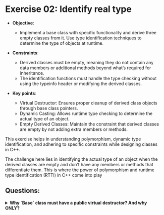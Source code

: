 # Exercise 02: Identify real type

* **Objective**: 
	* Implement a base class with specific functionality and derive three empty classes from it. Use type identification techniques to determine the type of objects at runtime.

* **Constraints**:
	* Derived classes must be empty, meaning they do not contain any data members or additional methods beyond what’s required for inheritance.
    * The identification functions must handle the type checking without using the typeinfo header or modifying the derived classes.

* **Key points**:
	* Virtual Destructor: Ensures proper cleanup of derived class objects through base class pointers.
	* Dynamic Casting: Allows runtime type checking to determine the actual type of an object.
	* Empty Derived Classes: Maintain the constraint that derived classes are empty by not adding extra members or methods.

This exercise helps in understanding polymorphism, dynamic type identification, and adhering to specific constraints while designing classes in C++.

The challenge here lies in identifying the actual type of an object when the derived classes are empty and don’t have any members or methods that differentiate them. This is where the power of polymorphism and runtime type identification (RTTI) in C++ come into play

## Questions:
<details>
<summary><strong>Why `Base` class must have a public virtual destructor? And why ONLY?</strong></summary>

* **The Purpose of the Destructor in this Context**

    * **Polymorphic Deletion**: The main reason for having a virtual destructor in a base class is to ensure that when you delete an object through a pointer of the base class type (Base*), the destructor of the derived class is called correctly. This prevents resource leaks, especially when derived classes manage resources like dynamic memory, file handles, or other system resources.

    * **Dynamic Casting and Type Identification**: The virtual destructor also establishes the class as polymorphic. When a class has a virtual function (like a virtual destructor), it automatically contains a `vtable (virtual table)`. This `vtable` is crucial for dynamic casting, without it dynamic casting wouldn’t work.

* **Absence of a Constructor**

	* The presence of a destructor typically implies that objects of the class need special cleanup upon deletion. Without a constructor (or any other member functions), one might wonder what the destructor is actually managing.
	* In general, a class with a destructor should have a constructor, even if it’s just the default constructor.
    	* Constructors and destructors typically manage resources in tandem. Even if no resources are currently managed, it’s still a good design habit.
    	* A default constructor establishes how an object is initialized. Even if there’s no special initialization needed right now, you might add it later.
	* While the subject specifies that the Base class only needs a public virtual destructor, it’s unusual to have a destructor without a constructor. However, since the exercise explicitly allows you to avoid the Orthodox Canonical Form, it’s fine for this simplified context.

</details>


